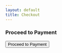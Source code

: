 ```yaml
---
layout: default
title: Checkout
---
```


<section class="checkout">
  <h3>Proceed to Payment</h3>
  <p id="product-name"></p>
  <p id="product-price"></p>
  <button id="checkout-button">Proceed to Payment</button>
</section>

<script src="https://js.stripe.com/v3/"></script>
<script src="/assets/js/stripe.js"></script>

